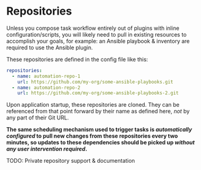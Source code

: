 # Repositories

Unless you compose task workflow entirely out of plugins with inline configuration/scripts, you will likely need to pull in existing resources to accomplish your goals, for example: an Ansible playbook & inventory are required to use the Ansible plugin.

These repositories are defined in the config file like this:

```yaml
repositories:
  - name: automation-repo-1
    url: https://github.com/my-org/some-ansible-playbooks.git
  - name: automation-repo-2
    url: https://github.com/my-org/some-ansible-playbooks-2.git
```

Upon application startup, these repositories are cloned. They can be referenced from that point forward by their name as defined here, _not_ by any part of their Git URL.

**The same scheduling mechanism used to trigger tasks is _automatically configured_ to pull new changes from these repositories every two minutes, so updates to these dependencies should be picked up _without any user intervention required_.**

TODO: Private repository support & documentation